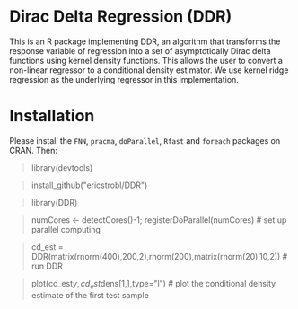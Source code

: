 # Dirac Delta Regression (DDR)

This is an R package implementing DDR, an algorithm that transforms the response variable of regression into a set of asymptotically Dirac delta functions using kernel density functions. This allows the user to convert a non-linear regressor to a conditional density estimator. We use kernel ridge regression as the underlying regressor in this implementation.

# Installation

Please install the `FNN`, `pracma`, `doParallel`, `Rfast` and `foreach` packages on CRAN. Then:

> library(devtools)

> install_github("ericstrobl/DDR")

> library(DDR)

> numCores <- detectCores()-1; registerDoParallel(numCores) # set up parallel computing

> cd_est = DDR(matrix(rnorm(400),200,2),rnorm(200),matrix(rnorm(20),10,2)) # run DDR

> plot(cd_est$y,cd_est$dens[1,],type="l") # plot the conditional density estimate of the first test sample

